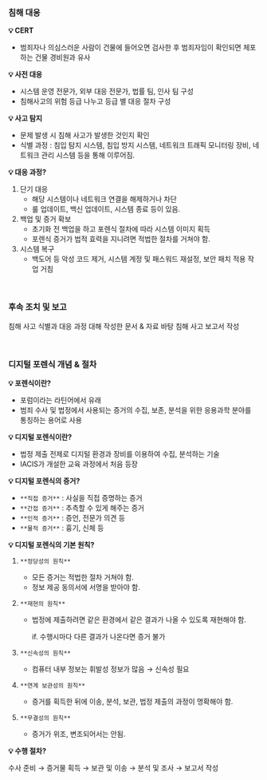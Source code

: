 ### 침해 대응

**💡 CERT**

- 범죄자나 의심스러운 사람이 건물에 들어오면 검사한 후 범죄자임이 확인되면 체포하는 건물 경비원과 유사

**💡 사전 대응**

- 시스템 운영 전문가, 외부 대응 전문가, 법률 팀, 인사 팀 구성
- 침해사고의 위험 등급 나누고 등급 별 대응 절차 구성

**💡 사고 탐지**

- 문제 발생 시 침해 사고가 발생한 것인지 확인
- 식별 과정 : 침입 탐지 시스템, 침입 방지 시스템, 네트워크 트래픽 모니터링 장비, 네트워크 관리 시스템 등을 통해 이루어짐.

**💡 대응 과정?**

1. 단기 대응
    - 해당 시스템이나 네트워크 연결을 해제하거나 차단
    - 룰 업데이트, 백신 업데이트, 시스템 종료 등이 있음.
2. 백업 및 증거 확보
    - 초기화 전 백업을 하고 포렌식 절차에 따라 시스템 이미지 획득
    - 포렌식 증거가 법적 효력을 지니려면 적법한 절차를 거쳐야 함.
3. 시스템 복구
    - 백도어 등 악성 코드 제거, 시스템 계정 및 패스워드 재설정, 보안 패치 적용 작업 거침

<br/>

### 후속 조치 및 보고

침해 사고 식별과 대응 과정 대해 작성한 문서 & 자료 바탕 침해 사고 보고서 작성

<br/>

### 디지털 포렌식 개념 & 절차

**💡 포렌식이란?**

- 포럼이라는 라틴어에서 유래
- 범죄 수사 및 법정에서 사용되는 증거의 수집, 보존, 분석을 위한 응용과학 분야를 통칭하는 용어로 사용

**💡 디지털 포렌식이란?**

- 법정 제출 전제로 디지털 환경과 장비를 이용하여 수집, 분석하는 기술
- IACIS가 개설한 교육 과정에서 처음 등장

**💡 디지털 포렌식의 증거?**

- `**직접 증거**` : 사실을 직접 증명하는 증거
- `**간접 증거**` : 추측할 수 있게 해주는 증거
- `**인적 증거**` : 증언, 전문가 의견 등
- `**물적 증거**` : 흉기, 신체 등

**💡 디지털 포렌식의 기본 원칙?**

1. `**정당성의 원칙**`
    - 모든 증거는 적법한 절차 거쳐야 함.
    - 정보 제공 동의서에 서명을 받아야 함.
2. `**재현의 원칙**`
    - 법정에 제출하려면 같은 환경에서 같은 결과가 나올 수 있도록 재현해야 함.
        
        if. 수행시마다 다른 결과가 나온다면 증거 불가
        
3. `**신속성의 원칙**`
    - 컴퓨터 내부 정보는 휘발성 정보가 많음 → 신속성 필요
4. `**연계 보관성의 원칙**`
    - 증거를 획득한 뒤에 이송, 분석, 보관, 법정 제출의 과정이 명확해야 함.
5. `**무결성의 원칙**`
    - 증거가 위조, 변조되어서는 안됨.

**💡 수행 절차?**

수사 준비 → 증거물 획득 → 보관 및 이송 → 분석 및 조사 → 보고서 작성
